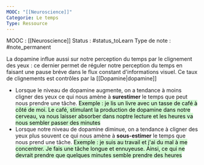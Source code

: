```yaml
---
MOOC: "[[Neuroscience]]"
Categorie: Le temps
Type: Ressource
---
```

MOOC : [[Neuroscience]]
Status : #status_toLearn 
Type de note : #note_permanent

La dopamine influe aussi sur notre perception du temps par le clignement des yeux : ce dernier permet de réguler notre perception du temps en faisant une pause bréve dans le flux constant d'informations visuel. Ce taux de clignements est contrôles par la [[Dopamine|dopamine]]
- Lorsque le niveau de dopamine augmente, on a tendance à moins cligner des yeux ce qui nous amène à **surestimer** le temps que peut nous prendre une tâche.
  <mark style="background: #BBFABBA6;">Exemple : je lis un livre avec un tasse de café à côté de moi. Le café, stimulant la production de dopamine dans notre cerveau, va nous laisser absorber dans noptre lecture et les heures va nous sembler passer des minutes</mark>
- Lorsque notre niveau de dopamine diminue, on a tendance à cligner des yeux plus souvent ce qui nous amène à **sous-estimer** le temps que nous prend une tâche.
  <mark style="background: #BBFABBA6;">Exemple : je suis au travail et j'ai du mal à me concentrer. Je fais une tâche longue et ennuyeuse. Ainsi, ce qui ne devrait prendre que quelques minutes semble prendre des heures</mark>